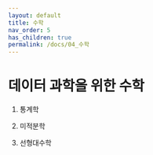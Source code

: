 ```yaml
---
layout: default
title: 수학
nav_order: 5
has_children: true
permalink: /docs/04_수학
---
```


# 데이터 과학을 위한 수학



1. 통계학



2. 미적분학



3. 선형대수학

   